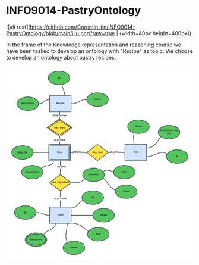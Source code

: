 # INFO9014-PastryOntology

![alt text](https://github.com/Corentin-tin/INFO9014-PastryOntology/blob/main/illu.png?raw=true | {width=40px height=400px})

In the frame of the Knowledge representation and reasoning course we have been tasked to develop an ontology with "Recipe" as topic. We choose to develop an ontology about pastry recipes.

![alt text](https://github.com/Corentin-tin/INFO9014-PastryOntology/blob/main/R2RML_mapping/RDB_CSV/RDB_Diagram.png?raw=true)
